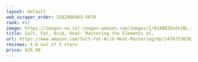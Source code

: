 ```yaml
---
layout: default 
﻿web_scraper_order: 1582906463-5670
rank: #52
image: https://images-na.ssl-images-amazon.com/images/I/81ABBZDod%2BL.jpg
title: Salt, Fat, Acid, Heat: Mastering the Elements of…
url: https://www.amazon.com/Salt-Fat-Acid-Heat-Mastering/dp/1476753830/ref=zg_mw_books_52?_encoding=UTF8&psc=1&refRID=F7CXJB6QSX8DPP0KMBZS
reviews: 4.8 out of 5 stars
price: $20.98 
---
```

